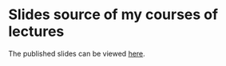 # Slides source of my courses of lectures

The published slides can be viewed [here](https://o.iee.io/courses-of-lectures/).

